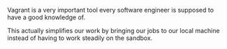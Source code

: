 Vagrant is a very important tool every software engineer is supposed to have a good
knowledge of.

This actually simplifies our work by bringing our jobs to our local machine instead
of having to work steadily on the sandbox.

